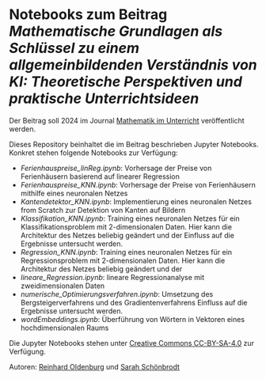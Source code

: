 # Notebooks zum Beitrag *Mathematische Grundlagen als Schlüssel zu einem allgemeinbildenden Verständnis von KI: Theoretische Perspektiven und praktische Unterrichtsideen*

Der Beitrag soll 2024 im Journal [Mathematik im Unterricht](https://eplus.uni-salzburg.at/miu) veröffentlicht werden.

Dieses Repository beinhaltet die im Beitrag beschrieben Jupyter Notebooks. Konkret stehen folgende Notebooks zur Verfügung:



* *Ferienhauspreise_linReg.ipynb*: Vorhersage der Preise von Ferienhäusern basierend auf linearer Regression
* *Ferienhauspreise_KNN.ipynb*: Vorhersage der Preise von Ferienhäusern mithilfe eines neuronalen Netzes  
* *Kantendetektor_KNN.ipynb*: Implementierung eines neuronalen Netzes from Scratch zur Detektion von Kanten auf Bildern
* *Klassifikation_KNN.ipynb*: Training eines neuronalen Netzes für ein Klassifikationsproblem mit 2-dimensionalen Daten. Hier kann die Architektur des Netzes beliebig geändert und der Einfluss auf die Ergebnisse untersucht werden.
* *Regression_KNN.ipynb*: Training eines neuronalen Netzes für ein Regressionsproblem mit 2-dimensionalen Daten. Hier kann die Architektur des Netzes beliebig geändert und der 
* *lineare_Regression.ipynb*: lineare Regressionanalyse mit zweidimensionalen Daten
* *numerische_Optimierungsverfahren.ipynb*: Umsetzung des Bergsteigerverfahrens und des Gradientenverfahrens
Einfluss auf die Ergebnisse untersucht werden.
* *wordEmbeddings.ipynb*: Überführung von Wörtern in Vektoren eines hochdimensionalen Raums

Die Jupyter Notebooks stehen unter [Creative Commons CC-BY-SA-4.0](https://creativecommons.org/licenses/by-sa/4.0/) zur Verfügung.

Autoren: [Reinhard Oldenburg]( https://www.uni-augsburg.de/de/fakultaet/mntf/math/prof/dida/oldenburg/) und [Sarah Schönbrodt](https://www.schoenbrodt.info)
